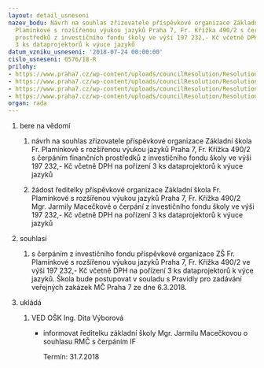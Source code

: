 ```yaml
---
layout: detail_usneseni
nazev_bodu: Návrh na souhlas zřizovatele příspěvkové organizace Základní škola Fr.
  Plamínkové s rozšířenou výukou jazyků Praha 7, Fr. Křížka 490/2 s čerpáním finančních
  prostředků z investičního fondu školy ve výši 197 232,- Kč včetně DPH na pořízení
  3 ks dataprojektorů k výuce jazyků
datum_vzniku_usneseni: '2018-07-24 00:00:00'
cislo_usneseni: 0576/18-R
prilohy:
- https://www.praha7.cz/wp-content/uploads/councilResolution/Resolutions/30120/export/1Duvodovazprava~378401.docx
- https://www.praha7.cz/wp-content/uploads/councilResolution/Resolutions/30120/export/2ZadostocerpaniIFZSPlaminkova~378400.pdf
- https://www.praha7.cz/wp-content/uploads/councilResolution/Resolutions/30120/export/3PrilohakzadostiZSPlaminkova~378399.pdf
- https://www.praha7.cz/wp-content/uploads/councilResolution/Resolutions/30120/export/export~379169.pdf
organ: rada
---
```

<ol id="urzList" class="urzList_view"><li class="urzClass1" id=""><span name="1">bere na vědomí</span><ol class="urzOlClass decimal "><li class="urzClass2" id="" style="text-align: left;"><span><p>návrh na souhlas zřizovatele příspěvkové organizace Základní škola Fr. Plamínkové s rozšířenou výukou jazyků Praha 7, Fr. Křížka 490/2 s čerpáním finančních prostředků z investičního fondu školy ve výši 197 232,- Kč včetně DPH na pořízení 3 ks dataprojektorů k výuce jazyků</p></span></li><li class="urzClass2" id="" style="text-align: left;"><span><p>žádost ředitelky příspěvkové organizace Základní škola Fr. Plamínkové s rozšířenou výukou jazyků Praha 7, Fr. Křížka 490/2 Mgr. Jarmily Macečkové o čerpání z investičního fondu školy ve výši 197 232,- Kč včetně DPH na pořízení 3 ks dataprojektorů k výuce jazyků<br></p></span></li></ol></li><li class="urzClass1" id=""><span name="26">souhlasí</span><ol class="urzOlClass decimal "><li class="urzClass2" id="" style="text-align: left;"><span><p>s čerpáním z investičního fondu příspěvkové organizace ZŠ Fr. Plamínkové s rozšířenou výukou jazyků Praha 7, Fr. Křížka 490/2 ve výši 197 232,- Kč včetně DPH na pořízení 3 ks dataprojektorů k výce jazyků. Škola bude postupovat v souladu s Pravidly pro zadávání veřejných zakázek MČ Praha 7 ze dne 6.3.2018.</p></span></li></ol></li><li class="urzClass1" id="urzUkoly"><span name="1">ukládá</span><ol class="urzOlClass"><li class="urzClass2"><span><p>VED OŠK Ing. Dita Výborová</p></span><ul class="urzUlClass"><li class="urzClass3"><span><p>informovat ředitelku základní školy Mgr. Jarmilu Macečkovou o souhlasu RMČ s čerpáním IF</p></span><span class="urzUkolTermin">  Termín:&nbsp;31.7.2018</span></li></ul></li></ol></li></ol>